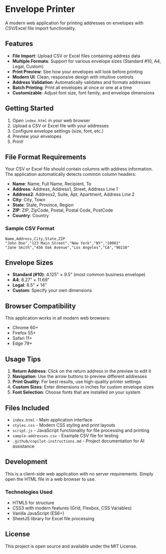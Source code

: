 # Envelope Printer

A modern web application for printing addresses on envelopes with CSV/Excel file import functionality.

## Features

- **File Import**: Upload CSV or Excel files containing address data
- **Multiple Formats**: Support for various envelope sizes (Standard #10, A4, Legal, Custom)
- **Print Preview**: See how your envelopes will look before printing
- **Modern UI**: Clean, responsive design with intuitive controls
- **Address Validation**: Automatically validates and formats addresses
- **Batch Printing**: Print all envelopes at once or one at a time
- **Customizable**: Adjust font size, font family, and envelope dimensions

## Getting Started

1. Open `index.html` in your web browser
2. Upload a CSV or Excel file with your addresses
3. Configure envelope settings (size, font, etc.)
4. Preview your envelopes
5. Print!

## File Format Requirements

Your CSV or Excel file should contain columns with address information. The application automatically detects common column headers:

- **Name**: Name, Full Name, Recipient, To
- **Address**: Address, Address1, Street, Address Line 1
- **Address2**: Address2, Suite, Apt, Apartment, Address Line 2
- **City**: City, Town
- **State**: State, Province, Region
- **ZIP**: ZIP, ZipCode, Postal, Postal Code, PostCode
- **Country**: Country

### Sample CSV Format

```csv
Name,Address,City,State,ZIP
"John Doe","123 Main Street","New York","NY","10001"
"Jane Smith","456 Oak Avenue","Los Angeles","CA","90210"
```

## Envelope Sizes

- **Standard (#10)**: 4.125" × 9.5" (most common business envelope)
- **A4**: 8.27" × 11.69"
- **Legal**: 8.5" × 14"
- **Custom**: Specify your own dimensions

## Browser Compatibility

This application works in all modern web browsers:
- Chrome 60+
- Firefox 55+
- Safari 11+
- Edge 79+

## Usage Tips

1. **Return Address**: Click on the return address in the preview to edit it
2. **Navigation**: Use the arrow buttons to preview different addresses
3. **Print Quality**: For best results, use high-quality printer settings
4. **Custom Sizes**: Enter dimensions in inches for custom envelope sizes
5. **Font Selection**: Choose fonts that are installed on your system

## Files Included

- `index.html` - Main application interface
- `styles.css` - Modern CSS styling and print layouts
- `script.js` - JavaScript functionality for file processing and printing
- `sample-addresses.csv` - Example CSV file for testing
- `.github/copilot-instructions.md` - Project documentation for AI assistance

## Development

This is a client-side web application with no server requirements. Simply open the HTML file in a web browser to use.

### Technologies Used

- HTML5 for structure
- CSS3 with modern features (Grid, Flexbox, CSS Variables)
- Vanilla JavaScript (ES6+)
- SheetJS library for Excel file processing

## License

This project is open source and available under the MIT License.